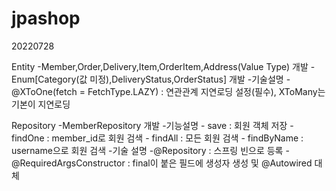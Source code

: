 # jpashop

20220728

Entity
  -Member,Order,Delivery,Item,OrderItem,Address(Value Type) 개발
  -Enum[Category(값 미정),DeliveryStatus,OrderStatus] 개발
  -기술설명
    -@XToOne(fetch = FetchType.LAZY) : 연관관계 지연로딩 설정(필수), XToMany는 기본이 지연로딩

Repository
  -MemberRepository 개발
    -기능설명
      - save : 회원 객체 저장
      - findOne : member_id로 회원 검색
      - findAll : 모든 회원 검색
      - findByName : username으로 회원 검색
    -기술 설명
      -@Repository : 스프링 빈으로 등록
      -@RequiredArgsConstructor : final이 붙은 필드에 생성자 생성 및 @Autowired 대체
      
